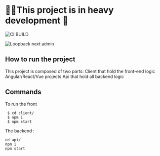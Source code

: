 # 📍📍This project is in heavy development 🔨
![CI BUILD ](https://api.travis-ci.org/labidiaymen/loopback-next-admin.svg?branch=master
)


![Loopback next admin ](https://i.ibb.co/k9xz6wx/Capture-d-e-cran-2019-01-30-a-17-07-44.png
)


## How to run the project

This project is composed of two parts:
Client that hold the front-end logic Angular/React/Vue projects
Api that hold all backend logic

## Commands

To run the front
```
 $ cd client/
 $ npm i
 $ npm start
 ```

The backend :
````
cd api/
npm i
npm start
````

